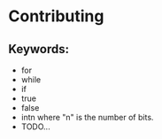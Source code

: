 # Contributing

## Keywords:
- for
- while
- if
- true
- false
- intn where "n" is the number of bits.
- TODO...
